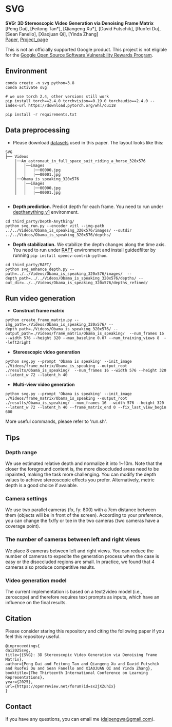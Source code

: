 # SVG

**SVG: 3D Stereoscopic Video Generation via Denoising Frame Matrix**  
[Peng Dai], [Feitong Tan*], [Qiangeng Xu*], [David Futschik], [Ruofei Du], [Sean Fanello], [Xiaojuan Qi], [Yinda Zhang]
<br>[Paper](https://arxiv.org/pdf/2407.00367), [Project_page](https://daipengwa.github.io/SVG_ProjectPage/)

This is not an officially supported Google product. This project is not eligible for the [Google Open Source Software Vulnerability Rewards Program](https://bughunters.google.com/open-source-security).


## Environment
```
conda create -n svg python=3.8
conda activate svg

# we use torch 2.4, other versions still work
pip install torch==2.4.0 torchvision==0.19.0 torchaudio==2.4.0 --index-url https://download.pytorch.org/whl/cu118

pip install -r requirements.txt
```


## Data preprocessing

* Please download [datasets](https://drive.google.com/drive/folders/1qu5Z6U505MBidjNR2p77G9bmUy-eYND9?usp=sharing) used in this paper. The layout looks like this:
```
SVG
├── Videos
    │──An_astronaut_in_full_space_suit_riding_a_horse_320x576 
    │   │──images
    │   │   |──00000.jpg
    │   │   |──00001.jpg
    │──Obama_is_speaking_320x576 
    │   │──images
    │   │   |──00000.jpg
    │   │   |──00001.jpg
 
```

* __Depth prediction.__ Predict depth for each frame. You need to run under [depthanything_v1](https://github.com/LiheYoung/Depth-Anything) environment.
```Shell
cd third_party/Depth-Anything/
python svg_run.py --encoder vitl --img-path ../../Videos/Obama_is_speaking_320x576/images/ --outdir ../../Videos/Obama_is_speaking_320x576/depths/
```

* __Depth stabilization.__ We stabilize the depth changes along the time axis. You need to run under [RAFT](https://github.com/princeton-vl/RAFT) environment and install guidedfilter by running `pip install opencv-contrib-python`.  
```Shell
cd third_party/RAFT/
python svg_enhance_depth.py --path=../../Videos/Obama_is_speaking_320x576/images/  --depth_path=../../Videos/Obama_is_speaking_320x576/depths/ --out_dir=../../Videos/Obama_is_speaking_320x576/depths_refined/
```


## Run video generation
* __Construct frame matrix__
```Shell
python create_frame_matrix.py --img_path=./Videos/Obama_is_speaking_320x576/ --depth_path=./Videos/Obama_is_speaking_320x576/ --output_path=./Videos/frame_matrix/Obama_is_speaking/  --num_frames 16 --width 576 --height 320 --max_baseline 0.07 --num_training_views 8  --left2right
```

* __Stereoscopic video generation__
```Shell
python svg.py --prompt 'Obama is speaking' --init_image ./Videos/frame_matrix/Obama_is_speaking --output_root ./results/Obama_is_speaking/  --num_frames 16 --width 576 --height 320  --latent_w 72 --latent_h 40
```

* __Multi-view video generation__
```Shell
python svg.py --prompt 'Obama is speaking' --init_image ./Videos/frame_matrix/Obama_is_speaking --output_root ./results/Obama_is_speaking/ --num_frames 16 --width 576 --height 320  --latent_w 72 --latent_h 40 --frame_matrix_end 0 --fix_last_view_begin 600
```

More useful commands, please refer to 'run.sh'.

<!-- ## Lift to 4D

## Editing

## Solve issues in depth-based warping -->

## Tips
### Depth range
We use estimated relative depth and normalize it into 1~10m. Note that the closer the foreground content is, the more disoccluded areas need to be inpainted, making the task more challenging. You can modify the depth values to achieve stereoscopic effects you prefer. Alternatively, metric depth is a good choice if avaiable.

### Camera settings
We use two parallel cameras (fx, fy: 800) with a 7cm distance between them (objects will be in front of the screen). According to your preference, you can change the fx/fy or toe in the two cameras (two cameras have a coverage point).

### The number of cameras between left and right views
We place 8 cameras between left and right views. You can reduce the number of cameras to expedite the generation process when the case is easy or the disoccluded regions are small. In practice, we found that 4 cameras also produce competitive results.

### Video generation model
The current implementation is based on a text2video model (i.e., zeroscope) and therefore requires text prompts as inputs, which have an influence on the final results.

## Citation
Please consider staring this repository and citing the following paper if you feel this repository useful.

```
@inproceedings{
dai2025svg,
title={{SVG}: 3D Stereoscopic Video Generation via Denoising Frame Matrix},
author={Peng Dai and Feitong Tan and Qiangeng Xu and David Futschik and Ruofei Du and Sean Fanello and XIAOJUAN QI and Yinda Zhang},
booktitle={The Thirteenth International Conference on Learning Representations},
year={2025},
url={https://openreview.net/forum?id=sx2jXZuhIx}
}
```


## Contact
If you have any questions, you can email me (daipengwa@gmail.com). 
